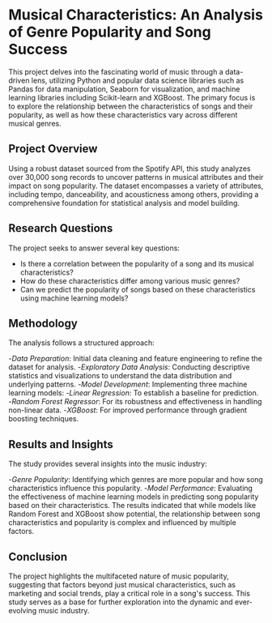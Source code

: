 # Musical Characteristics: An Analysis of Genre Popularity and Song Success
This project delves into the fascinating world of music through a data-driven lens, utilizing Python and popular data science libraries such as Pandas for data manipulation, Seaborn for visualization, and machine learning libraries including Scikit-learn and XGBoost. The primary focus is to explore the relationship between the characteristics of songs and their popularity, as well as how these characteristics vary across different musical genres.

## Project Overview
Using a robust dataset sourced from the Spotify API, this study analyzes over 30,000 song records to uncover patterns in musical attributes and their impact on song popularity. The dataset encompasses a variety of attributes, including tempo, danceability, and acousticness among others, providing a comprehensive foundation for statistical analysis and model building.

## Research Questions
The project seeks to answer several key questions:

- Is there a correlation between the popularity of a song and its musical characteristics?
- How do these characteristics differ among various music genres?
- Can we predict the popularity of songs based on these characteristics using machine learning models?

## Methodology
The analysis follows a structured approach:

-*Data Preparation*: Initial data cleaning and feature engineering to refine the dataset for analysis.
-*Exploratory Data Analysis*: Conducting descriptive statistics and visualizations to understand the data distribution and underlying patterns.
-*Model Development*: Implementing three machine learning models:
-*Linear Regression*: To establish a baseline for prediction.
-*Random Forest Regressor*: For its robustness and effectiveness in handling non-linear data.
-*XGBoost*: For improved performance through gradient boosting techniques.

## Results and Insights
The study provides several insights into the music industry:

-*Genre Popularity*: Identifying which genres are more popular and how song characteristics influence this popularity.
-*Model Performance*: Evaluating the effectiveness of machine learning models in predicting song popularity based on their characteristics. The results indicated that while models like Random Forest and XGBoost show potential, the relationship between song characteristics and popularity is complex and influenced by multiple factors.

## Conclusion
The project highlights the multifaceted nature of music popularity, suggesting that factors beyond just musical characteristics, such as marketing and social trends, play a critical role in a song's success. This study serves as a base for further exploration into the dynamic and ever-evolving music industry.
